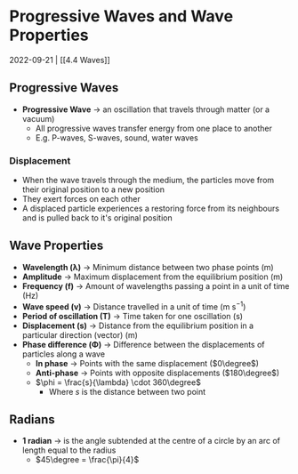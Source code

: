 # Progressive Waves and Wave Properties
2022-09-21 | [[4.4 Waves]]

## Progressive Waves
- **Progressive Wave** -> an oscillation that travels through matter (or a vacuum)
	- All progressive waves transfer energy from one place to another
	- E.g. P-waves, S-waves, sound, water waves 

### Displacement
- When the wave travels through the medium, the particles move from their original position to a new position
- They exert forces on each other
- A displaced particle experiences a restoring force from its neighbours and is pulled back to it's original position 

## Wave Properties
- **Wavelength (λ)** -> Minimum distance between two phase points ($\text{m}$)
- **Amplitude** -> Maximum displacement from the equilibrium position ($\text{m}$)
- **Frequency (f)** -> Amount of wavelengths passing a point in a unit of time ($\text{Hz}$)
- **Wave speed (v)** -> Distance travelled in a unit of time ($\text{m s}^{-1})$
- **Period of oscillation (T)** -> Time taken for one oscillation ($\text{s}$)
- **Displacement (s)** -> Distance from the equilibrium position in a particular direction (vector) ($\text{m}$)
- **Phase difference (Φ)** -> Difference between the displacements of particles along a wave
	- **In phase** -> Points with the same displacement ($0\degree$)
	- **Anti-phase** -> Points with opposite displacements ($180\degree$)
	- $\phi = \frac{s}{\lambda} \cdot 360\degree$
		- Where $s$ is the distance between two point

## Radians
- **1 radian** -> is the angle subtended at the centre of a circle by an arc of length equal to the radius
	- $45\degree = \frac{\pi}{4}$

